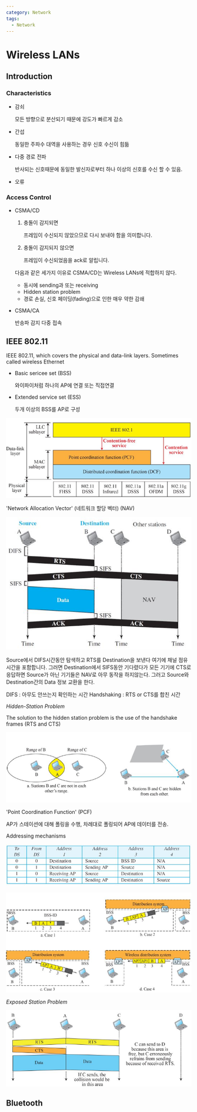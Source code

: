```yaml
---
category: Network
tags:
  - Network
---
```

# Wireless LANs

## Introduction

### Characteristics

- 감쇠
  
  모든 방향으로 분산되기 때문에 강도가 빠르게 감소

- 간섭
  
  동일한 주파수 대역을 사용하는 경우 신호 수신이 힘듦

- 다중 경로 전파
  
  반사되는 신호때문에 동일한 발신자로부터 하나 이상의 신호를 수신 할 수 있음.

- 오류

### Access Control

- CSMA/CD
  
    1. 충돌이 감지되면
    
        프레임이 수신되지 않았으므로 다시 보내야 함을 의미합니다.

    2. 충돌이 감지되지 않으면

        프레임이 수신되었음을 ack로 알립니다.

    다음과 같은 세가지 이유로 CSMA/CD는 Wireless LANs에 적합하지 않다.
    
    - 동시에 sending과 또는 receiving
    - Hidden station problem
    - 경로 손실, 신호 페이딩(fading)으로 인한 매우 약한 감쇄

- CSMA/CA

    반송파 감지 다중 접속

## IEEE 802.11

IEEE 802.11, which covers the physical and data-link layers. Sometimes called wireless Ethernet

- Basic sericee set (BSS)

  와이파이처럼 하나의 AP에 연결 또는 직접연결

- Extended service set (ESS)

    두개 이상의 BSS를 AP로 구성

![img](/assets/img/Data_communication/IEEE802.11.JPG)

'Network Allocation Vector' (네트워크 할당 벡터) (NAV)

![img](/assets/img/Data_communication/IEEE802.11MAC.JPG)

Source에서 DIFS시간동안 탐색하고 RTS를 Destination을 보낸다 여기에 채널 점유 시간을 포함합니다. 그러면 Destination에서 SIFS동안 기다렸다가 모든 기기에 CTS로 응답하면 Source가 아닌 기기들은 NAV로 아무 동작을 하지않는다. 그러고 Source와 Destination간의 Data 정보 교환을 한다.

DIFS : 아무도 안쓰는지 확인하는 시간
Handshaking : RTS or CTS를 합친 시간

*Hidden-Station Problem*

The solution to the hidden station problem is the use of the handshake frames (RTS and CTS)

![img](/assets/img/Data_communication/IEEE802.11Problem2.JPG)

'Point Coordination Function' (PCF)

AP가 스테이션에 대해 폴링을 수행, 차례대로 폴링되어 AP에 데이터를 전송.

Addressing mechanisms

![img](/assets/img/Data_communication/IEEE802.11Addressing.JPG)

![img](/assets/img/Data_communication/IEEE802.11Addressing2.JPG)

*Exposed Station Problem*

![img](/assets/img/Data_communication/IEEE802.11Problem.JPG)


## Bluetooth